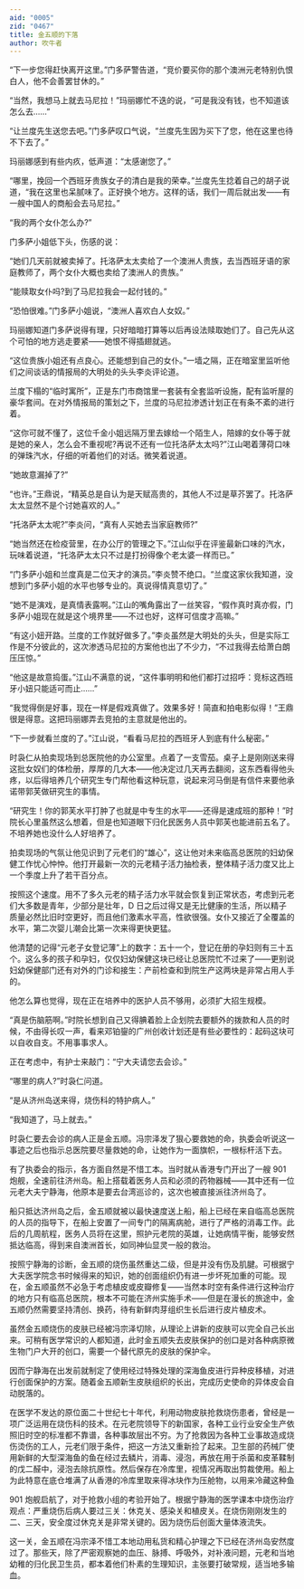 ```yaml
---
aid: "0005"
zid: "0467"
title: 金五顺的下落
author: 吹牛者
---
```


“下一步您得赶快离开这里。”门多萨警告道，“竞价要买你的那个澳洲元老特别仇恨白人，他不会善罢甘休的。”

“当然，我想马上就去马尼拉！”玛丽娜忙不迭的说，“可是我没有钱，也不知道该怎么去……”

“让兰度先生送您去吧。”门多萨叹口气说，“兰度先生因为买下了您，他在这里也待不下去了。”

玛丽娜感到有些内疚，低声道：“太感谢您了。”

“哪里，挽回一个西班牙贵族女子的清白是我的荣幸。”兰度先生捻着自己的胡子说道，“我在这里也呆腻味了。正好换个地方。这样的话，我们一周后就出发——有一艘中国人的商船会去马尼拉。”

“我的两个女仆怎么办?”

门多萨小姐低下头，伤感的说：

“她们几天前就被卖掉了。托洛萨太太卖给了一个澳洲人贵族，去当西班牙语的家庭教师了，两个女仆大概也卖给了澳洲人的贵族。”

“能赎取女仆吗?到了马尼拉我会一起付钱的。”

“恐怕很难。”门多萨小姐说，“澳洲人喜欢白人女奴。”

玛丽娜知道门多萨说得有理，只好暗暗打算等以后再设法赎取她们了。自己先从这个可怕的地方逃走要紧——她恨不得插翅就逃。

“这位贵族小姐还有点良心。还能想到自己的女仆。”一墙之隔，正在暗室里监听他们之间谈话的情报局的大明处的头头李炎评论道。

兰度下榻的“临时寓所”，正是东门市商馆里一套装有全套监听设施，配有监听屋的豪华套间。在对外情报局的策划之下，兰度的马尼拉渗透计划正在有条不紊的进行着。

“这你可就不懂了，这位千金小姐远隔万里去嫁给一个陌生人，陪嫁的女仆等于就是她的亲人，怎么会不重视呢?再说不还有一位托洛萨太太吗?”江山喝着薄荷口味的弹珠汽水，仔细的听着他们的对话。微笑着说道。

“她故意漏掉了?”

“也许。”王鼎说，“精英总是自认为是天赋高贵的，其他人不过是草芥罢了。托洛萨太太显然不是个讨她喜欢的人。”

“托洛萨太太呢?”李炎问，“真有人买她去当家庭教师?”

“她当然还在检疫营里，在办公厅的管理之下。”江山似乎在评鉴最新口味的汽水，玩味着说道，“托洛萨太太只不过是打扮得像个老太婆一样而已。”

“门多萨小姐和兰度真是二位天才的演员。”李炎赞不绝口。“兰度这家伙我知道，没想到门多萨小姐的水平也够专业的。真说得情真意切了。”

“她不是演戏，是真情表露啊。”江山的嘴角露出了一丝笑容，“假作真时真亦假，门多萨小姐现在就是这个境界里——不过也好，这样可信度才高嘛。”

“有这小妞开路。兰度的工作就好做多了。”李炎虽然是大明处的头头，但是实际工作是不分彼此的，这次渗透马尼拉的方案他也出了不少力，“不过我得去给萧白朗压压惊。”

“他这是故意捣蛋。”江山不满意的说，“这件事明明和他们都打过招呼：竞标这西班牙小妞只能适可而止……”

“我觉得倒是好事，现在一样是假戏真做了。效果多好！简直和拍电影似得！”王鼎很是得意。这把玛丽娜弄去竞拍的主意就是他出的。

“下一步就看兰度的了。”江山说，“看看马尼拉的西班牙人到底有什么秘密。”

时袅仁从拍卖现场到总医院他的办公室里。点着了一支雪茄。桌子上是刚刚送来得这批女奴们的体检册，厚厚的几大本——他决定过几天再去翻阅，这东西看得他头疼，以后得培养几个研究生专门帮他看这种玩意，说起来河马倒是有信件来要他承诺带郭芙做研究生的事情。

“研究生！你的郭芙水平打肿了也就是中专生的水平——还得是速成班的那种！”时院长心里虽然这么想着，但是也知道眼下归化民医务人员中郭芙也能进前五名了。不培养她也没什么人好培养了。

拍卖现场的气氛让他见识到了元老们的“雄心”，这让他对未来临高总医院的妇幼保健工作忧心忡忡。他打开最新一次的元老精子活力抽检表，整体精子活力度又比上一个季度上升了若干百分点。

按照这个速度。用不了多久元老的精子活力水平就会恢复到正常状态，考虑到元老们大多数是青年，少部分是壮年，D 日之后过得又是无比健康的生活，所以精子质量必然比旧时空更好，而且他们激素水平高，性欲很强。女仆又接近了全覆盖的水平，第二次婴儿潮会比第一次来得更快更猛。

他清楚的记得“元老子女登记薄”上的数字：五十一个，登记在册的孕妇则有三十五个。这么多的孩子和孕妇，仅仅妇幼保健这块已经让总医院忙不过来了——更别说妇幼保健部门还有对外的门诊和接生：产前检查和到院生产这两块是非常占用人手的。

他怎么算也觉得，现在正在培养中的医护人员不够用，必须扩大招生规模。

“真是伤脑筋啊。”时院长想到自己又得腆着脸上企划院去要额外的拨款和人员的时候，不由得长叹一声，看来邓铂鋆的广州创收计划还是有些必要性的：起码这块可以自收自支。不用事事求人。

正在考虑中，有护士来敲门：“宁大夫请您去会诊。”

“哪里的病人?”时袅仁问道。

“是从济州岛送来得，烧伤科的特护病人。”

“我知道了，马上就去。”

时袅仁要去会诊的病人正是金五顺。冯宗泽发了狠心要救她的命，执委会听说这一事迹之后也指示总医院要尽量救她的命，让她作为一面旗帜，一根标杆活下去。

有了执委会的指示，各方面自然是不惜工本。当时就从香港专门开出了一艘 901 炮舰，全速前往济州岛。船上搭载着医务人员和必须的药物器械——其中还有一位元老大夫宁静海，他原本是要去台湾巡诊的，这次也被直接派往济州岛了。

船只抵达济州岛之后，金五顺就被以最快速度送上船，船上已经在来自临高总医院的人员的指导下，在船上安置了一间专门的隔离病舱，进行了严格的消毒工作。此后的几周航程，医务人员将在这里，照护元老院的英雄，让她病情平衡，能够安然抵达临高，得到来自澳洲首长，如同神仙显灵一般的救治。

按照宁静海的诊断，金五顺的烧伤虽然重达二级，但是并没有伤及肌腱。可根据宁大夫医学院念书时候得来的知识，她的创面组织仍有进一步坏死加重的可能。现在，金五顺虽然不必急于考虑植皮或皮瓣修复——当然本时空有条件进行这种治疗的地方只有临高总医院，根本不可能在济州实施手术——但是在漫长的旅途中，金五顺仍然需要坚持清创、换药，待有新鲜肉芽组织生长后进行皮片植皮术。

虽然金五顺烧伤的皮肤已经被冯宗泽切除，从理论上讲新的皮肤可以完全自己长出来。可稍有医学常识的人都知道，此时金五顺失去皮肤保护的创口是对各种病原微生物门户大开的创口，需要一个替代原先的皮肤的保护伞。

因而宁静海在出发前就制定了使用经过特殊处理的深海鱼皮进行异种皮移植，对进行创面保护的方案。随着金五顺新生皮肤组织的长出，完成历史使命的异体皮会自动脱落的。

在医学不发达的原位面二十世纪七十年代，利用动物皮肤抢救烧伤患者，曾经是一项广泛运用在烧伤科的技术。在元老院领导下的新国家，各种工业行业安全生产依照旧时空的标准都不靠谱，各种事故层出不穷。为了抢救因为各种工业事故造成烧伤烫伤的工人，元老们限于条件，把这一方法又重新捡了起来。卫生部的药械厂使用新鲜的大型深海鱼的鱼在经过去鳞片，消毒、浸泡，再放在用于杀菌和皮革鞣制的戊二醛中，浸泡去除抗原性。然后保存在冷库里，视情况再取出剪裁使用。船上为此特意在底仓堆满了从香港的冷库里取来得冰块作为压舱物，以用来冷藏这种鱼

901 炮舰启航了，对于抢救小组的考验开始了。根据宁静海的医学课本中烧伤治疗观点：严重烧伤后病人要过三关：休克关、感染关和植皮关。在烧伤刚刚发生的二、三天，安全度过休克关是非常关键的。因为烧伤后创面大量体液流失。

这一关，金五顺在冯宗泽不惜工本地动用私货和精心护理之下已经在济州岛安然度过了。那些天，除了严密观察她的血压、脉搏、呼吸外，对补液问题，元老和当地幼稚的归化民卫生员，都本着他们朴素的生理知识，主张要打破常规，适当地多输血。
